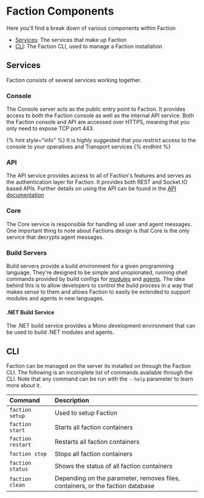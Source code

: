 # Faction Components

Here you'll find a break down of various components within Faction

* [Services](components.md#services): The services that make up Faction
* [CLI](components.md#cli): The Faction CLI, used to manage a Faction installation

## Services

Faction consists of several services working together.

### Console

The Console server acts as the public entry point to Faction. It provides access to both the Faction console as well as the internal API service. Both the Faction console and API are accessed over HTTPS, meaning that you only need to expose TCP port 443.

{% hint style="info" %}
It is _highly_ suggested that you restrict access to the console to your operatives and Transport services
{% endhint %}

### API

The API service provides access to all of Faction's features and serves as the authentication layer for Faction. It provides both REST and Socket.IO based APIs. Further details on using the API can be found in the [API documentation](../developing/api.md)

### Core

The Core service is responsible for handling all user and agent messages. One important thing to note about Factions design is that Core is the only service that decrypts agent messages.

### Build Servers

Build servers provide a build environment for a given programming language. They're designed to be simple and unopionated, running shell commands provided by build configs for [modules](../developing/modules/) and [agents](../developing/agents.md). The idea behind this is to allow developers to control the build process in a way that makes sense to them and allows Faction to easily be extended to support modules and agents in new languages.

#### .NET Build Service

The .NET build service provides a Mono development environment that can be used to build .NET modules and agents.

## CLI

Faction can be managed on the server its installed on through the Faction CLI. The following is an incomplete list of commands available through the CLI. Note that any command can be run with the `--help` parameter to learn more about it.

| Command | Description |
| :--- | :--- |
| `faction setup` | Used to setup Faction |
| `faction start` | Starts all faction containers |
| `faction restart` | Restarts all faction containers |
| `faction stop` | Stops all faction containers |
| `faction status` | Shows the status of all faction containers |
| `faction clean` | Depending on the parameter, removes files, containers, or the faction database |

